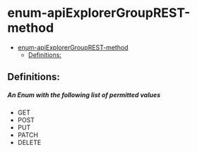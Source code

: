 <a name="enum-apiexplorergrouprest-method"></a>
# enum-apiExplorerGroupREST-method
* [enum-apiExplorerGroupREST-method](#enum-apiexplorergrouprest-method)
    * [Definitions:](#enum-apiexplorergrouprest-method-definitions)

<a name="enum-apiexplorergrouprest-method-definitions"></a>
## Definitions:
<a name="enum-apiexplorergrouprest-method-definitions-an-enum-with-the-following-list-of-permitted-values"></a>
##### An Enum with the following list of permitted values
- GET
- POST
- PUT
- PATCH
- DELETE
